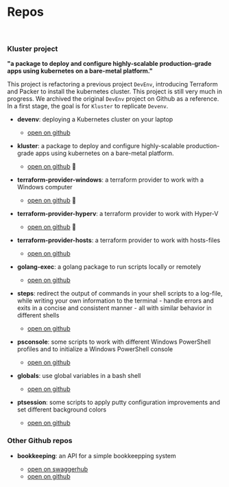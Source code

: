 # Repos

<br/>

### Kluster project

**"a package to deploy and configure highly-scalable production-grade apps using kubernetes on a bare-metal platform."**

This project is refactoring a previous project `DevEnv`, introducing Terraform and Packer to install the kubernetes cluster.  This project is still very much in progress.  We archived the original `DevEnv` project on Github as a reference.  In a first stage, the goal is for `Kluster` to replicate `Devenv`.
  

- **devenv**: deploying a Kubernetes cluster on your laptop

  - [open on github](https://github.com/stefaanc/devenv)
  

- **kluster**: a package to deploy and configure highly-scalable production-grade apps using kubernetes on a bare-metal platform.

  - [open on github](https://github.com/stefaanc/kluster)  :construction:
  

- **terraform-provider-windows**: a terraform provider to work with a Windows computer

  - [open on github](https://github.com/stefaanc/terraform-provider-windows)  :construction:
  

- **terraform-provider-hyperv**: a terraform provider to work with Hyper-V

  - [open on github](https://github.com/stefaanc/terraform-provider-hyperv)  :construction:


- **terraform-provider-hosts**: a terraform provider to work with hosts-files

  - [open on github](https://github.com/stefaanc/terraform-provider-hosts)


- **golang-exec**: a golang package to run scripts locally or remotely

  - [open on github](https://github.com/stefaanc/golang-exec)
   

- **steps**: redirect the output of commands in your shell scripts to a log-file, while writing your own information to the terminal - handle errors and exits in a concise and consistent manner - all with similar behavior in different shells
 
  - [open on github](https://github.com/stefaanc/steps)
  

- **psconsole**: some scripts to work with different Windows PowerShell profiles and to initialize a Windows PowerShell console

  - [open on github](https://github.com/stefaanc/psconsole)
  

- **globals**: use global variables in a bash shell

  - [open on github](https://github.com/stefaanc/globals)


- **ptsession**: some scripts to apply putty configuration improvements and set different background colors

  - [open on github](https://github.com/stefaanc/ptsession)


### Other Github repos
   


- **bookkeeping**: an API for a simple bookkeepping system

  - [open on swaggerhub](https://app.swaggerhub.com/apis/stefaanc/bookkeeping/v1)
  - [open on github](https://github.com/stefaanc/bookkeeping)
